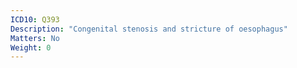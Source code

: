 ```yaml
---
ICD10: Q393
Description: "Congenital stenosis and stricture of oesophagus"
Matters: No
Weight: 0
---
```


